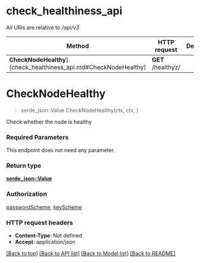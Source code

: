 # check_healthiness_api

All URIs are relative to _/api/v3_

| Method                                                           | HTTP request       | Description |
| ---------------------------------------------------------------- | ------------------ | ----------- |
| **CheckNodeHealthy**](check_healthiness_api.md#CheckNodeHealthy) | **GET** /healthyz/ |

# **CheckNodeHealthy**

> serde_json::Value CheckNodeHealthy(ctx, ctx, )

Check whether the node is healthy

### Required Parameters

This endpoint does not need any parameter.

### Return type

[**serde_json::Value**](AnyType.md)

### Authorization

[passwordScheme](../README.md#passwordScheme), [keyScheme](../README.md#keyScheme)

### HTTP request headers

- **Content-Type**: Not defined
- **Accept**: application/json

[[Back to top]](#) [[Back to API list]](../README.md#documentation-for-api-endpoints) [[Back to Model list]](../README.md#documentation-for-models) [[Back to README]](../README.md)
